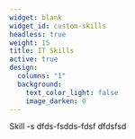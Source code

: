 ```yaml
---
widget: blank
widget_id: custom-skills
headless: true
weight: 15
title: IT Skills
active: true
design:
  columns: "1"
  background:
    text_color_light: false
    image_darken: 0
---
```


Skill -s dfds-fsdds-fdsf 
dfdsfsd

